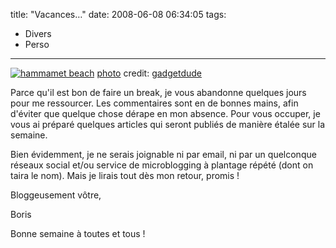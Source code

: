 title: "Vacances&#8230;"
date: 2008-06-08 06:34:05
tags:
  - Divers
  - Perso
---

[![hammamet beach](//flickr.com/photos/yovanson/227189102/ "HTC S620")](http://flickr.com/photos/yovanson/227189102/ "HTC S620")
[](//creativecommons.org/licenses/by/2.0/ "Attribution License") [photo](//www.photodropper.com/photos/) credit: [gadgetdude](http://flickr.com/photos/yovanson/ "yovanson")

Parce qu'il est bon de faire un break, je vous abandonne quelques jours pour me ressourcer. Les commentaires sont en de bonnes mains, afin d'éviter que quelque chose dérape en mon absence. Pour vous occuper, je vous ai préparé quelques articles qui seront publiés de manière étalée sur la semaine.

Bien évidemment, je ne serais joignable ni par email, ni par un quelconque réseaux social et/ou service de microblogging à plantage répété (dont on taira le nom). Mais je lirais tout dès mon retour, promis&nbsp;!

Bloggeusement vôtre,

Boris

Bonne semaine à toutes et tous&nbsp;!